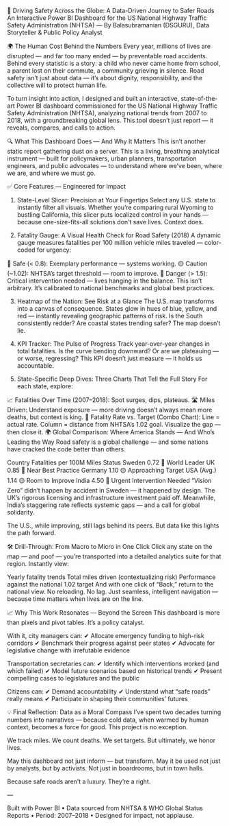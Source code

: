 🚦 Driving Safety Across the Globe: A Data-Driven Journey to Safer Roads
An Interactive Power BI Dashboard for the US National Highway Traffic Safety Administration (NHTSA)
— By Balasubramanian (DSGURU), Data Storyteller & Public Policy Analyst

🌍 The Human Cost Behind the Numbers
Every year, millions of lives are disrupted — and far too many ended — by preventable road accidents. Behind every statistic is a story: a child who never came home from school, a parent lost on their commute, a community grieving in silence. Road safety isn’t just about data — it’s about dignity, responsibility, and the collective will to protect human life.

To turn insight into action, I designed and built an interactive, state-of-the-art Power BI dashboard commissioned for the US National Highway Traffic Safety Administration (NHTSA), analyzing national trends from 2007 to 2018, with a groundbreaking global lens. This tool doesn’t just report — it reveals, compares, and calls to action.

🔍 What This Dashboard Does — And Why It Matters
This isn’t another static report gathering dust on a server. This is a living, breathing analytical instrument — built for policymakers, urban planners, transportation engineers, and public advocates — to understand where we’ve been, where we are, and where we must go.

✅ Core Features — Engineered for Impact
1. State-Level Slicer: Precision at Your Fingertips
Select any U.S. state to instantly filter all visuals. Whether you’re comparing rural Wyoming to bustling California, this slicer puts localized control in your hands — because one-size-fits-all solutions don’t save lives. Context does.

2. Fatality Gauge: A Visual Health Check for Road Safety (2018)
A dynamic gauge measures fatalities per 100 million vehicle miles traveled — color-coded for urgency:

🔵 Safe (< 0.8): Exemplary performance — systems working.
🟡 Caution (~1.02): NHTSA’s target threshold — room to improve.
🔴 Danger (> 1.5): Critical intervention needed — lives hanging in the balance.
This isn’t arbitrary. It’s calibrated to national benchmarks and global best practices.

3. Heatmap of the Nation: See Risk at a Glance
The U.S. map transforms into a canvas of consequence. States glow in hues of blue, yellow, and red — instantly revealing geographic patterns of risk. Is the South consistently redder? Are coastal states trending safer? The map doesn’t lie.

4. KPI Tracker: The Pulse of Progress
Track year-over-year changes in total fatalities. Is the curve bending downward? Or are we plateauing — or worse, regressing? This KPI doesn’t just measure — it holds us accountable.

5. State-Specific Deep Dives: Three Charts That Tell the Full Story
For each state, explore:

📈 Fatalities Over Time (2007–2018): Spot surges, dips, plateaus.
🛣️ Miles Driven: Understand exposure — more driving doesn’t always mean more deaths, but context is king.
🎯 Fatality Rate vs. Target (Combo Chart): Line = actual rate. Column = distance from NHTSA’s 1.02 goal. Visualize the gap — then close it.
🌍 Global Comparison: Where America Stands — And Who’s Leading the Way
Road safety is a global challenge — and some nations have cracked the code better than others.

Country	Fatalities per 100M Miles	Status
Sweden	0.72	🔵 World Leader
UK	0.85	🔵 Near Best Practice
Germany	1.10	🟡 Approaching Target
USA (Avg.)	1.14	🟡 Room to Improve
India	4.50	🔴 Urgent Intervention Needed
“Vision Zero” didn’t happen by accident in Sweden — it happened by design. The UK’s rigorous licensing and infrastructure investment paid off. Meanwhile, India’s staggering rate reflects systemic gaps — and a call for global solidarity.

The U.S., while improving, still lags behind its peers. But data like this lights the path forward.

🛠️ Drill-Through: From Macro to Micro in One Click
Click any state on the map — and poof — you’re transported into a detailed analytics suite for that region. Instantly view:

Yearly fatality trends
Total miles driven (contextualizing risk)
Performance against the national 1.02 target
And with one click of “Back,” return to the national view. No reloading. No lag. Just seamless, intelligent navigation — because time matters when lives are on the line.

📈 Why This Work Resonates — Beyond the Screen
This dashboard is more than pixels and pivot tables. It’s a policy catalyst.

With it, city managers can:
✔ Allocate emergency funding to high-risk corridors
✔ Benchmark their progress against peer states
✔ Advocate for legislative change with irrefutable evidence

Transportation secretaries can:
✔ Identify which interventions worked (and which failed)
✔ Model future scenarios based on historical trends
✔ Present compelling cases to legislatures and the public

Citizens can:
✔ Demand accountability
✔ Understand what “safe roads” really means
✔ Participate in shaping their communities’ futures

💡 Final Reflection: Data as a Moral Compass
I’ve spent two decades turning numbers into narratives — because cold data, when warmed by human context, becomes a force for good. This project is no exception.

We track miles. We count deaths. We set targets. But ultimately, we honor lives.

May this dashboard not just inform — but transform. May it be used not just by analysts, but by activists. Not just in boardrooms, but in town halls.

Because safe roads aren’t a luxury. They’re a right.

—

Built with Power BI • Data sourced from NHTSA & WHO Global Status Reports • Period: 2007–2018 • Designed for impact, not applause.

